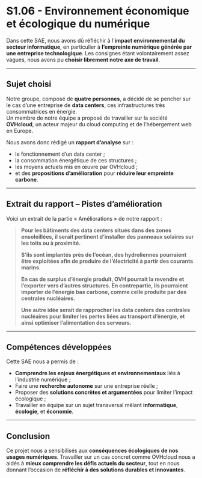 # S1.06 - Environnement économique et écologique du numérique

Dans cette SAE, nous avons dû réfléchir à l'**impact environnemental du secteur informatique**, en particulier à **l’empreinte numérique générée par une entreprise technologique**. Les consignes étant volontairement assez vagues, nous avons pu **choisir librement notre axe de travail**.

---

## Sujet choisi

Notre groupe, composé de **quatre personnes**, a décidé de se pencher sur le cas d’une entreprise de **data centers**, ces infrastructures très consommatrices en énergie.  
Un membre de notre équipe a proposé de travailler sur la société **OVHcloud**, un acteur majeur du cloud computing et de l’hébergement web en Europe.

Nous avons donc rédigé un **rapport d’analyse** sur :

- le fonctionnement d’un data center ;
- la consommation énergétique de ces structures ;
- les moyens actuels mis en œuvre par OVHcloud ;
- et des **propositions d’amélioration** pour **réduire leur empreinte carbone**.

---

## Extrait du rapport – Pistes d’amélioration

Voici un extrait de la partie « Améliorations » de notre rapport :

> **Pour les bâtiments des data centers situés dans des zones ensoleillées, il serait pertinent d’installer des panneaux solaires sur les toits ou à proximité.**  
>  
> **S’ils sont implantés près de l’océan, des hydroliennes pourraient être exploitées afin de produire de l’électricité à partir des courants marins.**  
>  
> **En cas de surplus d’énergie produit, OVH pourrait la revendre et l’exporter vers d’autres structures. En contrepartie, ils pourraient importer de l’énergie bas carbone, comme celle produite par des centrales nucléaires.**  
>  
> **Une autre idée serait de rapprocher les data centers des centrales nucléaires pour limiter les pertes liées au transport d’énergie, et ainsi optimiser l’alimentation des serveurs.**

---

## Compétences développées

Cette SAE nous a permis de :

- **Comprendre les enjeux énergétiques et environnementaux** liés à l’industrie numérique ;
- Faire une **recherche autonome** sur une entreprise réelle ;
- Proposer des **solutions concrètes et argumentées** pour limiter l’impact écologique ;
- Travailler en équipe sur un sujet transversal mêlant **informatique**, **écologie**, et **économie**.

---

## Conclusion

Ce projet nous a sensibilisés aux **conséquences écologiques de nos usages numériques**. Travailler sur un cas concret comme OVHcloud nous a aidés à **mieux comprendre les défis actuels du secteur**, tout en nous donnant l’occasion de **réfléchir à des solutions durables et innovantes**.
